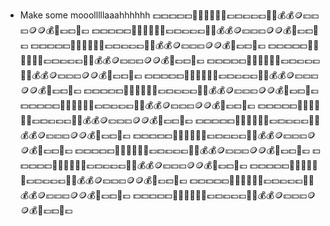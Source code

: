 - Make some mooolllllaaahhhhhh 💵💵💵💵💵🤑🤑🤑🤑🤑💸💷💵💶💷💷💸💸💰💰🪙💴💴💴🪙🪙💰💸💷💵🤑💷
 💵💵💵💵💵🤑🤑🤑🤑🤑💸💷💵💶💷💷💸💸💰💰🪙💴💴💴🪙🪙💰💸💷💵🤑💷
  💵💵💵💵💵🤑🤑🤑🤑🤑💸💷💵💶💷💷💸💸💰💰🪙💴💴💴🪙🪙💰💸💷💵🤑💷
   💵💵💵💵💵🤑🤑🤑🤑🤑💸💷💵💶💷💷💸💸💰💰🪙💴💴💴🪙🪙💰💸💷💵🤑💷
    💵💵💵💵💵🤑🤑🤑🤑🤑💸💷💵💶💷💷💸💸💰💰🪙💴💴💴🪙🪙💰💸💷💵🤑💷
     💵💵💵💵💵🤑🤑🤑🤑🤑💸💷💵💶💷💷💸💸💰💰🪙💴💴💴🪙🪙💰💸💷💵🤑💷
      💵💵💵💵💵🤑🤑🤑🤑🤑💸💷💵💶💷💷💸💸💰💰🪙💴💴💴🪙🪙💰💸💷💵🤑💷
       💵💵💵💵💵🤑🤑🤑🤑🤑💸💷💵💶💷💷💸💸💰💰🪙💴💴💴🪙🪙💰💸💷💵🤑💷
        💵💵💵💵💵🤑🤑🤑🤑🤑💸💷💵💶💷💷💸💸💰💰🪙💴💴💴🪙🪙💰💸💷💵🤑💷
         💵💵💵💵💵🤑🤑🤑🤑🤑💸💷💵💶💷💷💸💸💰💰🪙💴💴💴🪙🪙💰💸💷💵🤑💷
          💵💵💵💵💵🤑🤑🤑🤑🤑💸💷💵💶💷💷💸💸💰💰🪙💴💴💴🪙🪙💰💸💷💵🤑💷
           💵💵💵💵💵🤑🤑🤑🤑🤑💸💷💵💶💷💷💸💸💰💰🪙💴💴💴🪙🪙💰💸💷💵🤑💷
            💵💵💵💵💵🤑🤑🤑🤑🤑💸💷💵💶💷💷💸💸💰💰🪙💴💴💴🪙🪙💰💸💷💵🤑💷
             💵💵💵💵💵🤑🤑🤑🤑🤑💸💷💵💶💷💷💸💸💰💰🪙💴💴💴🪙🪙💰💸💷💵🤑💷
              💵💵💵💵💵🤑🤑🤑🤑🤑💸💷💵💶💷💷💸💸💰💰🪙💴💴💴🪙🪙💰💸💷💵🤑💷
                💵💵💵💵💵🤑🤑🤑🤑🤑💸💷💵💶💷💷💸💸💰💰🪙💴💴💴🪙🪙💰💸💷💵🤑💷
            

